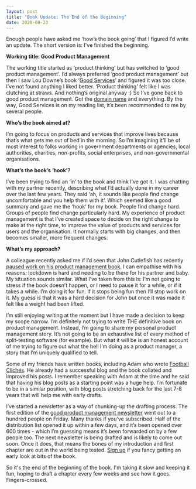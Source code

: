 ```yaml
---
layout: post
title: "Book Update: The End of the Beginning"
date: 2020-08-23
---
```


Enough people have asked me ‘how’s the book going’ that I figured I’d write an update. The short version is: I've finished the beginning.

**Working title: Good Product Management**

The working title started as ‘product thinking’ but has switched to ‘good product management’. I’d always preferred ‘good product management’ but then I saw Lou Downe’s book ‘[Good Services](https://good.services/)’ and figured it was too close. I’ve not found anything I liked better. ‘Product thinking’ felt like I was clutching at straws. And nothing’s original anyway :) So I’ve gone back to good product management. Got the [domain name](https://goodproduct.management/) and everything. By the way, Good Services is on my reading list, it’s been recommended to me by several people.

**Who’s the book aimed at?**

I’m going to focus on products and services that improve lives because that’s what gets me out of bed in the morning. So I’m imagining it’ll be of most interest to folks working in government departments or agencies, local authorities, charities, non-profits, social enterprises, and non-governmental organisations.

**What’s the book’s ‘hook’?**

I’ve been trying to find an ‘in’ to the book and think I’ve got it. I was chatting with my partner recently, describing what I’d actually done in my career over the last few years. They said ‘ah, it sounds like people find change uncomfortable and you help them with it’. Which seemed like a good summary and gave me the ‘hook’ for my book. People find change hard. Groups of people find change particularly hard. My experience of product management is that I’ve created space to decide on the right change to make at the right time, to improve the value of products and services for users and the organisation. It normally starts with big changes, and then becomes smaller, more frequent changes. 

**What’s my approach?**

A colleague recently asked me if I’d seen that John Cutlefish has recently [paused work on his product management book](https://gumroad.com/johncutlefish/p/sadly-i-need-to-cancel-the-pre-order). I can empathise with his reasons: lockdown is hard and needing to be there for his partner and baby. My situation sounds similar. What I’ve taken from this is: I’m not going to stress if the book doesn’t happen, or I need to pause it for a while, or if it takes a while. I’m doing it for fun. If it stops being fun then I’ll stop work on it. My guess is that it was a hard decision for John but once it was made it felt like a weight had been lifted. 

I’m still enjoying writing at the moment but I have made a decision to keep my scope narrow. I’m definitely not trying to write THE definitive book on product management. Instead, I’m going to share my personal product management story. It’s not going to be an exhaustive list of every method of split-testing software (for example). But what it will be is an honest account of me trying to figure out what the hell I’m doing as a product manager, a story that I’m uniquely qualified to tell.

Some of my friends have written books, including Adam who wrote [Football Clichés](https://www.amazon.co.uk/Football-Clich%C3%A9s-Adam-Hurrey/dp/1472220382). He already had a successful blog and the book collated and improved his posts. I remember speaking with Adam at the time and he said that having his blog posts as a starting point was a huge help. I’m fortunate to be in a similar position, with blog posts stretching back for the last 7-8 years that will help me with early drafts. 

I’ve started a newsletter as a way of chunking-up the drafting process. The first edition of the [good product management newsletter](https://goodproduct.management/) went out to a hundred people on Friday. Many thanks if you’ve subscribed. Half of the distribution list opened it up within a few days, and it’s been opened over 600 times - which I’m guessing means it’s been forwarded on by a few people too. The next newsletter is being drafted and is likely to come out soon. Once it does, that means the bones of my introduction and first chapter are out in the world being tested. [Sign up](https://buttondown.email/goodproductmanagement) if you fancy getting an early look at bits of the book.

So it's the end of the beginning of the book. I'm taking it slow and keeping it fun, hoping to draft a chapter every few weeks and see how it goes. Fingers-crossed.
